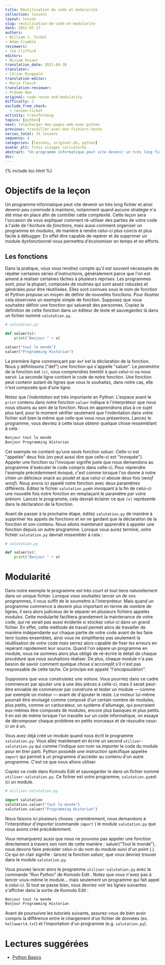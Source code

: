 ```yaml
---
title: Réutilisation de code et modularité
collection: lessons
layout: lesson
slug: reutilisation-de-code-et-modularite
date: 2012-07-17
authors:
- William J. Turkel
- Adam Crymble
reviewers:
- Jim Clifford
editors:
- Miriam Posner
translation_date: 2021-04-30 
translator: 
- Célian Ringwald
translation-editor:
- Marie Flesch
translation-reviewer:
- Prénom Nom
original: code-reuse-and-modularity
difficulty: 2
exclude_from_check:
  - review-ticket
activity: transforming
topics: [python]
next: telecharger-des-pages-web-avec-python
previous: travailler-avec-des-fichiers-texte
series_total: 15 lessons
sequence: 4
categories: [lessons, original-ph, python]
avatar_alt: Trois visages caricaturés
abstract: "Un programme informatique peut vite devenir un très long fichier et ainsi devenir peu commode à maintenir, notamment quand  aucune stratégie n'a été mise en place afin de contrôler cette  complexité. Cette leçon sera l'occasion de vous expliquer comment ré-utiliser des parties de votre code à l'aide de l'écriture de fonctions, mais aussi comment organiser un programme en modules, de manière à rendre celui-ci plus concis et plus facile à débugger."
doi: 
---
```


{% include toc.html %}

# Objectifs de la leçon

Un programme informatique peut vite devenir un très long fichier et ainsi devenir peu commode à maintenir, notamment quand aucune stratégie n'a été mise en place afin de contrôler cette  complexité. Cette leçon sera l'occasion de vous expliquer comment ré-utiliser des parties de votre code à l'aide de l'écriture de *fonctions*, mais aussi comment organiser un programme en *modules*, de manière à rendre celui-ci plus concis et plus facile à débugger. En effet être capable de repérer et de supprimer un module dysfonctionnel vous permettra d'économiser en temps et en efforts.

## Les fonctions

Dans la pratique, vous vous rendrez compte qu'il est souvent nécessaire de répéter certaines séries d'instructions,  généralement parce que l'on est amené à réaliser certaines tâches à plusieurs reprises. Les programmes sont, pour la plupart, composés de routines qui sont assez robustes et générales pour être réutilisées. Elles sont connues sous le nom de fonction et Python propose un moyen de définir de nouvelles fonctions. Pour illustrer cela observons un exemple simple de fonction. Supposez que vous souhaitez définir une fonction qui saluerait des personnes. Copiez la définition de cette fonction dans un éditeur de texte et sauvegardez là dans un fichier nommé ```salutation.py```.

``` python
# salutation.py

def saluer(x):
    print("Bonjour " + x)

saluer("tout le monde")
saluer("Programming Historian")
```

La première ligne commençant par ```def``` est la déclaration de la fonction. Nous y définissons ("def") une fonction qui s'appelle "saluer". Le *paramètre* de la fonction est ```(x)```, vous comprendrez bientôt à quoi celui-ci va nous servir. La seconde ligne contient le code de notre fonction. Une fonction peut contenir autant de lignes que vous le souhaitez, dans notre cas, elle n'est composée que d'une ligne.

Notez que *l'indentation* est très importante en Python. L'espace avant le ```print``` contenu dans notre fonction ```saluer``` indique à l'interpréteur que nous nous situons au sein de la fonction. Nous en apprendrons plus à ce sujet plus tard; pour le moment vérifier seulement que l'indentation dans votre fichier soit bien la même que celle que vous nous présentons. 
Lancez le programme, vous devriez à cette issue obtenir quelque chose ressemblant à cela :

``` python
Bonjour tout le monde
Bonjour Programming Historian
```

Cet exemple ne contient qu'une seule fonction *saluer*. Celle-ci est "appelée" deux fois (on peut aussi dire que celle-ci est "invoquée"). Appeler une fonction ou l'invoquer signifie juste que nous demandons au programme d'exécuter le code compris dans celle-ci. Pour reprendre l'exemple précédemment évoqué, c'est comme lorsque l'on donne à notre chien un délicieux snack au poulet et que celui-ci abouie deux fois (*woof* *woof*). Nous avons ici appelé notre fonction avec deux paramètres différents. Éditez le fichier ```salutation.py```en invoquant à la fin de celui-ci une nouvelle fois notre fonction en remplaçant le paramètre par votre prénom. Lancez le programme, cela devrait éclairer ce que ```(x)``` représente dans la déclaration de la fonction.

Avant de passer à la prochaine étape, éditez ```salutation.py``` de manière à supprimer les appels de fonctions et en ne gardant que la déclaration de la fonction et son contenu. Nous allons maintenant apprendre à appeler une fonction depuis un autre programme. Lorsque vous aurez terminé, votre fichier ```salutation.py``` devrait ressembler à cela :

``` python
# salutation.py

def saluer(x):
    print("Bonjour " + x)
```

# Modularité

Dans notre exemple le programme est très court et tout tiens naturellement dans un unique fichier. Lorsque vous souhaitez lancer un de vos programmes, il vous suffit de le soumettre à l'interpréteur. Mais quand un programme commence à devenir plus important en terme de  nombre de lignes, il sera alors judicieux de le séparer en plusieurs  fichiers appelés *modules*.  Cette modularité facilitera grandement la maintenance de votre code, qui ne serait pas aussi évidente si stockez celui-ci dans un grand fichier. En effet, cette méthode de travail permet alors de travailler de manière indépendante sur chaque partie de votre code avant de les faire tenir toutes ensembles, ainsi vous ne simplifierez pas seulement la réutilisation de votre code mais serrez alors capable de fixer les erreurs en repérant rapidement leur source. Quand l'on sépare un programme en module, nous ne sommes alors plus obligé de ré-écrire le détail de chaque procédure que nous  souhaitons réaliser. De plus, chaque module n'a pas  besoin de savoir comment quelque chose s'accomplit s'il n'est pas responsable de cette tache. Ce principe est appelé *"l'encapsulation"*.

Supposons que vous construisiez une voiture. Vous pourriez dans ce cadre commencer par ajouter une à une des pièces à celle-ci, mais il serait peut-être enviable de commencer par construire et tester un module — comme par exemple un moteur — avant de d'ajouter le reste. Le moteur lui-même pourrait être envisagé comme composé d'un certain nombre de modules, plus petits, comme un carburateur, un système  d'allumage, qui pourraient eux-mêmes être composés de modules, encore plus basiques et plus petits. Il en est de même lorsque l'on travaille sur un code informatique, on  essaye de décomposer chaque problème en petits morceaux et de résoudre ceux-ci un à un.

Vous avez déjà créé un module quand nous écrit le programme ```salutation.py```. Vous allez maintenant en écrire un second ```utiliser-salutation.py``` qui comme l'indique son nom va *importer* le code du module pour en tirer parti. Python possède une instruction spécifique appelée ```import``` qui permet à un programme d'accéder au contenu d'un autre programme. C'est ce que nous allons utiliser.

Copiez ce code dans Komodo Edit et sauvegarder le dans un fichier nommé `utiliser-salutation.py`. Ce fichier est votre programme, `salutation.py`est ici un module.

``` python
# utiliser-salutation.py

import salutation
salutation.saluer("Tout le monde")
salutation.saluer("Programming Historian")
```

Nous faisons ici plusieurs choses : premièrement, nous demandons à l'interpréteur d'*importer* (commande ```import``` ) le module ```salutation.py``` que nous avons créé précédemment.

Vous remarquerez aussi que nous ne pouvons pas appeler une fonction directement à travers son nom de cette manière : saluer("Tout le monde"), nous devons faire précéder celui-ci du nom du module suivi d'un point (.). Ce qui en clair signifie : lancez la fonction *saluer*, que vous devriez trouver dans le module  ```salutation.py```.

Vous pouvez lancer alors le programme ```utiliser-salutation.py``` avec la commande “Run Python” de Komodo Edit . Notez que vous n'avez pas à lancer vous-même le module... mais seulement un programme qui fait appel à celui-ci. Si tout se passe bien, vous devriez voir les lignes suivantes s'afficher dans la sortie de Komodo Edit : 

``` python
Bonjour tout le monde
Bonjour Programming Historian
```

Avant de poursuivre les tutoriels suivants,  assurez-vous de bien avoir compris la différence entre le chargement  d'un fichier de données (ex. `helloworld.txt`) et l'importation d'un programme (e.g. `salutation.py`).

# Lectures suggérées

- [Python Basics](http://www.astro.ufl.edu/~warner/prog/python.html)
